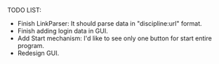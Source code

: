 TODO LIST:
- Finish LinkParser: It should parse data in "discipline:url" format.
- Finish adding login data in GUI.
- Add Start mechanism: I'd like to see only one button for start entire program.
- Redesign GUI. 
